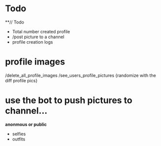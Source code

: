 # Todo 

**// Todo

* Total number created profile
* /post picture to a channel
* profile creation logs


# profile images
/delete_all_profile_images
/see_users_profile_pictures {randomize with the diff profile pics}

# use the bot to push pictures to channel...

**anonmous or public**
* selfies
* outfits